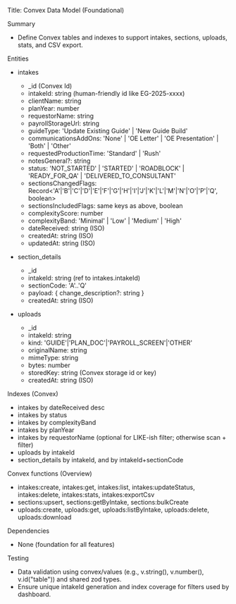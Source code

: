 Title: Convex Data Model (Foundational)

Summary
- Define Convex tables and indexes to support intakes, sections, uploads, stats, and CSV export.

Entities
- intakes
  - _id (Convex Id)
  - intakeId: string (human-friendly id like EG-2025-xxxx)
  - clientName: string
  - planYear: number
  - requestorName: string
  - payrollStorageUrl: string
  - guideType: 'Update Existing Guide' | 'New Guide Build'
  - communicationsAddOns: 'None' | 'OE Letter' | 'OE Presentation' | 'Both' | 'Other'
  - requestedProductionTime: 'Standard' | 'Rush'
  - notesGeneral?: string
  - status: 'NOT_STARTED' | 'STARTED' | 'ROADBLOCK' | 'READY_FOR_QA' | 'DELIVERED_TO_CONSULTANT'
  - sectionsChangedFlags: Record<'A'|'B'|'C'|'D'|'E'|'F'|'G'|'H'|'I'|'J'|'K'|'L'|'M'|'N'|'O'|'P'|'Q', boolean>
  - sectionsIncludedFlags: same keys as above, boolean
  - complexityScore: number
  - complexityBand: 'Minimal' | 'Low' | 'Medium' | 'High'
  - dateReceived: string (ISO)
  - createdAt: string (ISO)
  - updatedAt: string (ISO)

- section_details
  - _id
  - intakeId: string (ref to intakes.intakeId)
  - sectionCode: 'A'..'Q'
  - payload: { change_description?: string }
  - createdAt: string (ISO)

- uploads
  - _id
  - intakeId: string
  - kind: 'GUIDE'|'PLAN_DOC'|'PAYROLL_SCREEN'|'OTHER'
  - originalName: string
  - mimeType: string
  - bytes: number
  - storedKey: string (Convex storage id or key)
  - createdAt: string (ISO)

Indexes (Convex)
- intakes by dateReceived desc
- intakes by status
- intakes by complexityBand
- intakes by planYear
- intakes by requestorName (optional for LIKE-ish filter; otherwise scan + filter)
- uploads by intakeId
- section_details by intakeId, and by intakeId+sectionCode

Convex functions (Overview)
- intakes:create, intakes:get, intakes:list, intakes:updateStatus, intakes:delete, intakes:stats, intakes:exportCsv
- sections:upsert, sections:getByIntake, sections:bulkCreate
- uploads:create, uploads:get, uploads:listByIntake, uploads:delete, uploads:download

Dependencies
- None (foundation for all features)

Testing
- Data validation using convex/values (e.g., v.string(), v.number(), v.id("table")) and shared zod types.
- Ensure unique intakeId generation and index coverage for filters used by dashboard.

